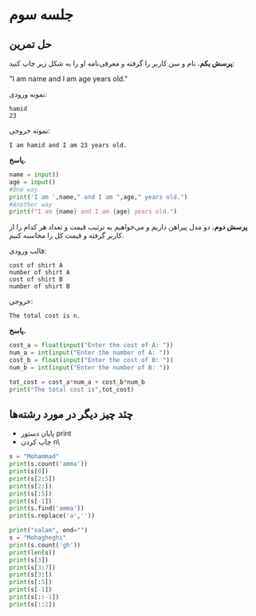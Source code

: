 # جلسه سوم

## حل تمرین



**پرسش یکم.** نام و سن کاربر را گرفته و معرفی‌نامه او را به شکل زیر چاپ کنید:

"I am name and I am age years old."


 نمونه ورودی: 
```
hamid
23
```
نمونه خروجی:
```
I am hamid and I am 23 years old.
```
**پاسخ.**
```python
name = input()
age = input()
#One way
print('I am ',name," and I am ",age," years old.")
#Another way
print(f"I am {name} and I am {age} years old.")
```
**پرسش دوم.** دو مدل پیراهن داریم و می‌خواهیم به ترتیب قیمت و تعداد هر کدام را از کاربر گرفته و قیمت کل را محاسبه کنیم.
 
قالب ورودی:
```
cost of shirt A
number of shirt A
cost of shirt B
number of shirt B
```
خروجی:
```
The total cost is n.
```
**پاسخ.**
```python
cost_a = float(input("Enter the cost of A: "))
num_a = int(input("Enter the number of A: "))
cost_b = float(input("Enter the cost of B: "))
num_b = int(input("Enter the number of B: "))

tot_cost = cost_a*num_a + cost_b*num_b
print("The total cost is",tot_cost)
```
## چئد چیز دیگر در مورد رشته‌ها
- پایان دستور print
- چاپ کردن n\
```python
s = "Mohammad"
print(s.count('amma'))
print(s[0])
print(s[2:5])
print(s[2:])
print(s[:5])
print(s[-1])
print(s.find('amma'))
print(s.replace('a',''))

print("salam", end="")
s = "Mohagheghi"
print(s.count('gh'))
print(len(s))
print(s[3])
print(s[3:7])
print(s[3:])
print(s[:5])
print(s[-1])
print(s[::-1])
print(s[::2])
```
